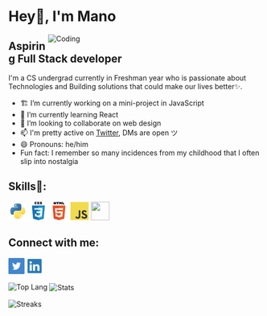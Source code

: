 # Hey👋, I'm Mano

<img align="right" alt="Coding" width="425" src="https://cdn.dribbble.com/users/3859528/screenshots/9164402/media/730597676ca0663238bb350aed97f848.gif">

## Aspiring Full Stack developer
I'm a CS undergrad currently in Freshman year who is passionate about Technologies and Building solutions that could make our lives better✨.

- 🏗 I’m currently working on a mini-project in JavaScript
- 🌱 I’m currently learning React
- 👯 I’m looking to collaborate on web design 
- 📫 I'm pretty active on <a href="https://twitter.com/mano__08">Twitter</a>, DMs are open ツ
- 😄 Pronouns: he/him
-  Fun fact: I remember so many incidences from my childhood that I often slip into nostalgia

<!--🙃 I’m looking for help with React.js-->

## Skills🍳:

<img height="37" width="37" src="https://raw.githubusercontent.com/devicons/devicon/master/icons/python/python-original.svg"> <img height="37" width="37" src="https://raw.githubusercontent.com/devicons/devicon/master/icons/css3/css3-original-wordmark.svg"> <img height="37" width="37" src="https://raw.githubusercontent.com/devicons/devicon/master/icons/html5/html5-original-wordmark.svg"> <img height="37" width="37" src="https://raw.githubusercontent.com/devicons/devicon/master/icons/javascript/javascript-original.svg"> <img height="37" width="37" src="https://www.vectorlogo.zone/logos/figma/figma-icon.svg">

## Connect with me:

<a href="https://twitter.com/mano__08" target="_blank"><img height="32" width="32" src="Twitter Icon.svg" /></a>
<a href="https://www.linkedin.com/in/mano-w-827850227/" target="_blank"><img height="32" width="32" src="Linkedin Icon2.svg" /></a>

<!--
<a href="https://github.com/Mano-08">
  <img align="left" src="https://github-readme-stats.vercel.app/api?username=Mano-08&hide=stars&show_icons=true&theme=algolia"/>
  <img align="left" src="https://github-readme-stats.vercel.app/api/top-langs?username=unnati914&show_icons=true&locale=en&layout=compact" alt="unnati914" />
</a>
-->
<p><img align="left" src="https://github-readme-stats.vercel.app/api/top-langs?username=Mano-08&show_icons=true&locale=en&layout=compact&theme=algolia" alt="Top Lang" /></p>

<p>&nbsp;<img align="center" src="https://github-readme-stats.vercel.app/api?username=Mano-08&show_icons=true&locale=en&theme=algolia" alt="Stats" /></p>

<p><img align="center" src="https://github-readme-streak-stats.herokuapp.com/?user=Mano-08" alt="Streaks" /></p>
